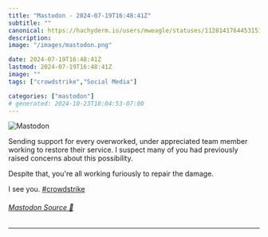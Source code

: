```yaml
---
title: "Mastodon - 2024-07-19T16:48:41Z"
subtitle: ""
canonical: https://hachyderm.io/users/mweagle/statuses/112814176445315118
description:
image: "/images/mastodon.png"

date: 2024-07-19T16:48:41Z
lastmod: 2024-07-19T16:48:41Z
image: ""
tags: ["crowdstrike","Social Media"]

categories: ["mastodon"]
# generated: 2024-10-23T18:04:53-07:00
---
```

![Mastodon](/images/mastodon.png)

<p>Sending support for every overworked, under appreciated team member working to restore their service. I suspect many of you had previously raised concerns about this possibility.</p><p>Despite that, you&#39;re all working furiously to repair the damage. </p><p>I see you. <a href="https://hachyderm.io/tags/crowdstrike" class="mention hashtag" rel="tag">#<span>crowdstrike</span></a></p>


###### [Mastodon Source 🐘](https://hachyderm.io/@mweagle/112814176445315118)

___
